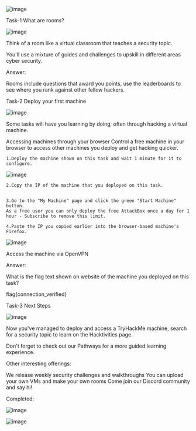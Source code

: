 ![image](https://user-images.githubusercontent.com/94435318/154879883-c1a7fba5-6592-4c47-9009-438d3ff9f509.png)

Task-1 What are rooms?

![image](https://user-images.githubusercontent.com/94435318/154879990-c0b15e8a-85c7-45b9-85f0-aea1725a4c0c.png)

Think of a room like a virtual classroom that teaches a security topic.

You'll use a mixture of guides and challenges to upskill in different areas cyber security.

Answer:

Rooms include questions that award you points, use the leaderboards to see where you rank against other fellow hackers.

Task-2 Deploy your first machine

![image](https://user-images.githubusercontent.com/94435318/154880118-08377263-1931-46ec-acea-f75661e72efd.png)

Some tasks will have you learning by doing, often through hacking a virtual machine.

Accessing machines through your browser
Control a free machine in your browser to access other machines you deploy and get hacking quicker. 

    1.Deploy the machine shown on this task and wait 1 minute for it to configure.
    
 ![image](https://user-images.githubusercontent.com/94435318/154880230-3da03752-7606-4396-8398-df74ade56a1a.png)
 

    2.Copy the IP of the machine that you deployed on this task.


    3.Go to the "My Machine" page and click the green "Start Machine" button.
    As a free user you can only deploy the free AttackBox once a day for 1 hour - Subscribe to remove this limit.

    4.Paste the IP you copied earlier into the browser-based machine's Firefox.
    
  ![image](https://user-images.githubusercontent.com/94435318/154880306-536d5f5f-0fd1-48fe-a414-c40952d3d494.png)

Access the machine via OpenVPN

Answer:

What is the flag text shown on website of the machine you deployed on this task?

flag{connection_verified}

Task-3 Next Steps

![image](https://user-images.githubusercontent.com/94435318/154880447-86f0decf-1797-4078-827f-50842b7e5856.png)

Now you've managed to deploy and access a TryHackMe machine, search for a security topic to learn on the Hacktivities page.

Don't forget to check out our Pathways for a more guided learning experience.

Other interesting offerings:

We release weekly security challenges and walkthroughs
You can upload your own VMs and make your own rooms
Come join our Discord community and say hi!

Completed:

![image](https://user-images.githubusercontent.com/94435318/154880447-86f0decf-1797-4078-827f-50842b7e5856.png)

![image](https://user-images.githubusercontent.com/94435318/154881178-04368fee-27fb-499d-a81c-979dafc20bb1.png)
